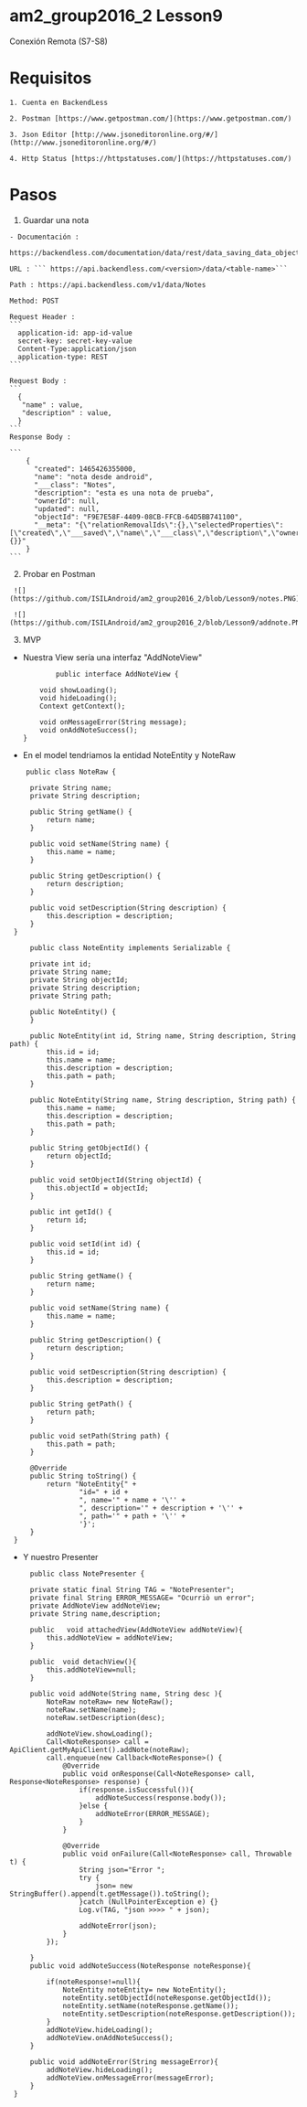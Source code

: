 # am2_group2016_2 Lesson9

Conexión Remota (S7-S8)
  
  # Requisitos 
  
    1. Cuenta en BackendLess
    
    2. Postman [https://www.getpostman.com/](https://www.getpostman.com/)
    
    3. Json Editor [http://www.jsoneditoronline.org/#/](http://www.jsoneditoronline.org/#/)
    
    4. Http Status [https://httpstatuses.com/](https://httpstatuses.com/)
    
  # Pasos 
  
  1. Guardar una nota
  
    - Documentación :
    
    https://backendless.com/documentation/data/rest/data_saving_data_objects.htm
    
    URL : ``` https://api.backendless.com/<version>/data/<table-name>```
    
    Path : https://api.backendless.com/v1/data/Notes
    
    Method: POST
    
    Request Header :
    ```
      application-id: app-id-value
      secret-key: secret-key-value
      Content-Type:application/json
      application-type: REST
    ```
    
    Request Body :
    ```
      {
       "name" : value,
       "description" : value,
      }
    ```
    Response Body :
    
    ```
        {
          "created": 1465426355000,
          "name": "nota desde android",
          "___class": "Notes",
          "description": "esta es una nota de prueba",
          "ownerId": null,
          "updated": null,
          "objectId": "F9E7E58F-4409-08CB-FFCB-64D5BB741100",
          "__meta": "{\"relationRemovalIds\":{},\"selectedProperties\":[\"created\",\"___saved\",\"name\",\"___class\",\"description\",\"ownerId\",\"updated\",\"objectId\"],\"relatedObjects\":{}}"
        }
    ```
  2.  Probar en Postman
  
     ![](https://github.com/ISILAndroid/am2_group2016_2/blob/Lesson9/notes.PNG)
       
     ![](https://github.com/ISILAndroid/am2_group2016_2/blob/Lesson9/addnote.PNG)
     
  3. MVP
   - Nuestra View sería una interfaz "AddNoteView"
      ```
              public interface AddNoteView {

          void showLoading();
          void hideLoading();
          Context getContext();

          void onMessageError(String message);
          void onAddNoteSuccess();
      }
      ```
   - En el model tendriamos la entidad NoteEntity y NoteRaw
   
   ```
       public class NoteRaw {

        private String name;
        private String description;

        public String getName() {
            return name;
        }

        public void setName(String name) {
            this.name = name;
        }

        public String getDescription() {
            return description;
        }

        public void setDescription(String description) {
            this.description = description;
        }
    }

   ```
   
   ```
        public class NoteEntity implements Serializable {

        private int id;
        private String name;
        private String objectId;
        private String description;
        private String path;

        public NoteEntity() {
        }

        public NoteEntity(int id, String name, String description, String path) {
            this.id = id;
            this.name = name;
            this.description = description;
            this.path = path;
        }

        public NoteEntity(String name, String description, String path) {
            this.name = name;
            this.description = description;
            this.path = path;
        }

        public String getObjectId() {
            return objectId;
        }

        public void setObjectId(String objectId) {
            this.objectId = objectId;
        }

        public int getId() {
            return id;
        }

        public void setId(int id) {
            this.id = id;
        }

        public String getName() {
            return name;
        }

        public void setName(String name) {
            this.name = name;
        }

        public String getDescription() {
            return description;
        }

        public void setDescription(String description) {
            this.description = description;
        }

        public String getPath() {
            return path;
        }

        public void setPath(String path) {
            this.path = path;
        }

        @Override
        public String toString() {
            return "NoteEntity{" +
                    "id=" + id +
                    ", name='" + name + '\'' +
                    ", description='" + description + '\'' +
                    ", path='" + path + '\'' +
                    '}';
        }
    }
   ```
   - Y nuestro Presenter
   
   ```
        public class NotePresenter {

        private static final String TAG = "NotePresenter";
        private final String ERROR_MESSAGE= "Ocurriò un error";
        private AddNoteView addNoteView;
        private String name,description;

        public   void attachedView(AddNoteView addNoteView){
            this.addNoteView = addNoteView;
        }

        public  void detachView(){
            this.addNoteView=null;
        }

        public void addNote(String name, String desc ){
            NoteRaw noteRaw= new NoteRaw();
            noteRaw.setName(name);
            noteRaw.setDescription(desc);

            addNoteView.showLoading();
            Call<NoteResponse> call = ApiClient.getMyApiClient().addNote(noteRaw);
            call.enqueue(new Callback<NoteResponse>() {
                @Override
                public void onResponse(Call<NoteResponse> call, Response<NoteResponse> response) {
                    if(response.isSuccessful()){
                        addNoteSuccess(response.body());
                    }else {
                        addNoteError(ERROR_MESSAGE);
                    }
                }

                @Override
                public void onFailure(Call<NoteResponse> call, Throwable t) {
                    String json="Error ";
                    try {
                        json= new StringBuffer().append(t.getMessage()).toString();
                    }catch (NullPointerException e) {}
                    Log.v(TAG, "json >>>> " + json);

                    addNoteError(json);
                }
            });

        }
        public void addNoteSuccess(NoteResponse noteResponse){

            if(noteResponse!=null){
                NoteEntity noteEntity= new NoteEntity();
                noteEntity.setObjectId(noteResponse.getObjectId());
                noteEntity.setName(noteResponse.getName());
                noteEntity.setDescription(noteResponse.getDescription());
            }
            addNoteView.hideLoading();
            addNoteView.onAddNoteSuccess();
        }

        public void addNoteError(String messageError){
            addNoteView.hideLoading();
            addNoteView.onMessageError(messageError);
        }
    }

   ```
 

